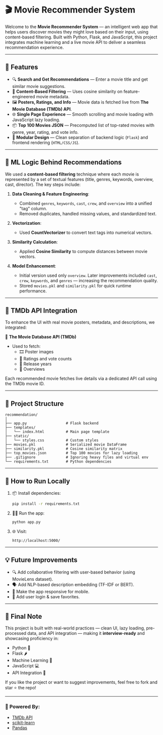 # 🎬 Movie Recommender System

Welcome to the **Movie Recommender System** — an intelligent web app that helps users discover movies they might love based on their input, using content-based filtering. Built with Python, Flask, and JavaScript, this project integrates machine learning and a live movie API to deliver a seamless recommendation experience.

---

## 🚀 Features

- 🔍 **Search and Get Recommendations** — Enter a movie title and get similar movie suggestions.
- 🧠 **Content-Based Filtering** — Uses cosine similarity on feature-engineered movie metadata.
- 🖼️ **Posters, Ratings, and Info** — Movie data is fetched live from **The Movie Database (TMDb) API**.
- 🌐 **Single Page Experience** — Smooth scrolling and movie loading with JavaScript lazy loading.
- 📦 **Top 100 Movies JSON** — Precomputed list of top-rated movies with genre, year, rating, and vote info.
- 🔧 **Modular Design** — Clean separation of backend logic (`Flask`) and frontend rendering (`HTML/CSS/JS`).

---

## 🧠 ML Logic Behind Recommendations

We used a **content-based filtering** technique where each movie is represented by a set of textual features (title, genres, keywords, overview, cast, director). The key steps include:

1. **Data Cleaning & Feature Engineering**:
   - Combined `genres`, `keywords`, `cast`, `crew`, and `overview` into a unified "tag" column.
   - Removed duplicates, handled missing values, and standardized text.

2. **Vectorization**:
   - Used **CountVectorizer** to convert text tags into numerical vectors.

3. **Similarity Calculation**:
   - Applied **Cosine Similarity** to compute distances between movie vectors.

4. **Model Enhancement**:
   - Initial version used only `overview`. Later improvements included `cast`, `crew`, `keywords`, and `genres` — increasing the recommendation quality.
   - Stored `movies.pkl` and `similarity.pkl` for quick runtime performance.

---

## 🔗 TMDb API Integration

To enhance the UI with real movie posters, metadata, and descriptions, we integrated:

📡 **The Movie Database API (TMDb)**  
- Used to fetch:
  - 🎞️ Poster images  
  - 🌟 Ratings and vote counts  
  - 📅 Release years  
  - 📖 Overviews

Each recommended movie fetches live details via a dedicated API call using the TMDb movie ID.

---

## 📂 Project Structure

```
recommendation/
│
├── app.py                  # Flask backend
├── templates/
│   └── index.html          # Main page template
├── static/
│   └── styles.css          # Custom styles
├── movies.pkl              # Serialized movie DataFrame
├── similarity.pkl          # Cosine similarity matrix
├── top_movies.json         # Top 100 movies for lazy loading
├── .gitignore              # Ignoring heavy files and virtual env
└── requirements.txt        # Python dependencies
```

---

## 🧪 How to Run Locally

1. 📦 Install dependencies:
   ```bash
   pip install -r requirements.txt
   ```

2. 🏃‍♂️ Run the app:
   ```bash
   python app.py
   ```

3. 🌐 Visit:
   ```
   http://localhost:5000/
   ```

---

## 💡 Future Improvements

- 🔍 Add collaborative filtering with user-based behavior (using MovieLens dataset).
- 🗣️ Add NLP-based description embedding (TF-IDF or BERT).
- 📱 Make the app responsive for mobile.
- 🧾 Add user login & save favorites.

---

## 🙌 Final Note

This project is built with real-world practices — clean UI, lazy loading, pre-processed data, and API integration — making it **interview-ready** and showcasing proficiency in:
- Python 🐍
- Flask 🌶️
- Machine Learning 🤖
- JavaScript 💻
- API Integration 🔗

If you like the project or want to suggest improvements, feel free to fork and star ⭐ the repo!

---

### 🧠 Powered By:
- [TMDb API](https://www.themoviedb.org/)
- [scikit-learn](https://scikit-learn.org/)
- [Pandas](https://pandas.pydata.org/)
